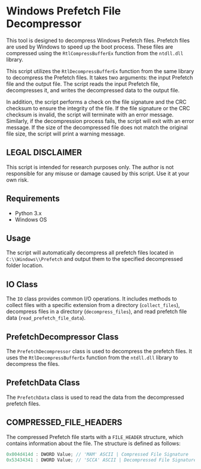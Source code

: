 # Windows Prefetch File Decompressor

This tool is designed to decompress Windows Prefetch files. Prefetch files are used by Windows to speed up the boot process. These files are compressed using the `RtlCompressBufferEx` function from the `ntdll.dll` library.

This script utilizes the `RtlDecompressBufferEx` function from the same library to decompress the Prefetch files. It takes two arguments: the input Prefetch file and the output file. The script reads the input Prefetch file, decompresses it, and writes the decompressed data to the output file.

In addition, the script performs a check on the file signature and the CRC checksum to ensure the integrity of the file. If the file signature or the CRC checksum is invalid, the script will terminate with an error message. Similarly, if the decompression process fails, the script will exit with an error message. If the size of the decompressed file does not match the original file size, the script will print a warning message.

## LEGAL DISCLAIMER 
This script is intended for research purposes only. The author is not responsible for any misuse or damage caused by this script. Use it at your own risk.

## Requirements
- Python 3.x
- Windows OS

## Usage
The script will automatically decompress all prefetch files located in `C:\\Windows\\Prefetch` and output them to the specified decompressed folder location.

## IO Class
The `IO` class provides common I/O operations. It includes methods to collect files with a specific extension from a directory (`collect_files`), decompress files in a directory (`decompress_files`), and read prefetch file data (`read_prefetch_file_data`).

## PrefetchDecompressor Class
The `PrefetchDecompressor` class is used to decompress the prefetch files. It uses the `RtlDecompressBufferEx` function from the `ntdll.dll` library to decompress the files.

## PrefetchData Class
The `PrefetchData` class is used to read the data from the decompressed prefetch files.

## COMPRESSED_FILE_HEADERS

The compressed Prefetch file starts with a `FILE_HEADER` structure, which contains information about the file. The structure is defined as follows:
```c
0x004d414d : DWORD Value; // 'MAM' ASCII | Compressed File Signature
0x53434341 : DWORD Value; // 'SCCA' ASCII | Decompressed File Signature
